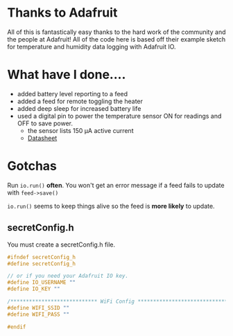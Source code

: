# Thanks to Adafruit
All of this is fantastically easy thanks to the hard work of the community and the people at Adafruit!
All of the code here is based off their example sketch for temperature and humidity data logging with Adafruit IO.
# What have I done....
* added battery level reporting to a feed
* added a feed for remote toggling the heater
* added deep sleep for increased battery life
* used a digital pin to power the temperature sensor ON for readings and OFF to save power.
    * the sensor lists 150 μA active current
    * [Datasheet](https://cdn-learn.adafruit.com/assets/assets/000/035/931/original/Support_Documents_TechnicalDocs_Si7021-A20.pdf)
# Gotchas
Run ```io.run()``` **often**. You won't get an error message if a feed fails to update with ```feed->save()```

```io.run()``` seems to keep things alive so the feed is **more likely** to update.
## secretConfig.h
You must create a secretConfig.h file.

```C
#ifndef secretConfig_h
#define secretConfig_h

// or if you need your Adafruit IO key.
#define IO_USERNAME ""
#define IO_KEY ""

/**************************** WiFi Config ***********************************/
#define WIFI_SSID ""
#define WIFI_PASS ""

#endif
```